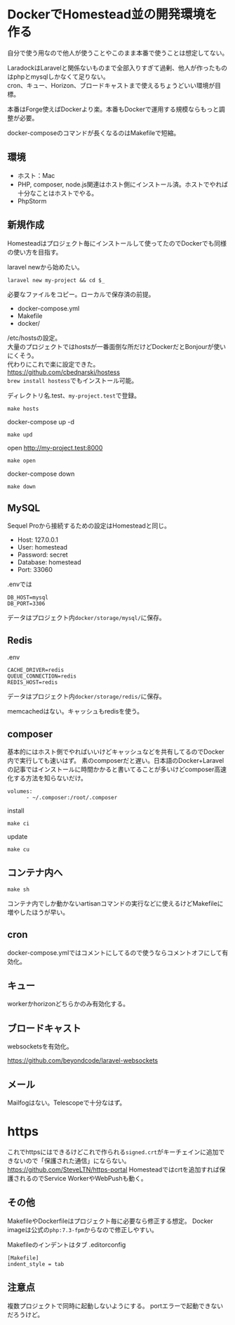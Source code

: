 # DockerでHomestead並の開発環境を作る

自分で使う用なので他人が使うことやこのまま本番で使うことは想定してない。

LaradockはLaravelと関係ないものまで全部入りすぎて過剰、他人が作ったものはphpとmysqlしかなくて足りない。  
cron、キュー、Horizon、ブロードキャストまで使えるちょうどいい環境が目標。

本番はForge使えばDockerより楽。本番もDockerで運用する規模ならもっと調整が必要。

docker-composeのコマンドが長くなるのはMakefileで短縮。

## 環境
- ホスト：Mac
- PHP, composer, node.js関連はホスト側にインストール済。ホストでやれば十分なことはホストでやる。
- PhpStorm

## 新規作成
Homesteadはプロジェクト毎にインストールして使ってたのでDockerでも同様の使い方を目指す。

laravel newから始めたい。
```
laravel new my-project && cd $_
```

必要なファイルをコピー。ローカルで保存済の前提。

- docker-compose.yml
- Makefile
- docker/

/etc/hostsの設定。  
大量のプロジェクトではhostsが一番面倒な所だけどDockerだとBonjourが使いにくそう。  
代わりにこれで楽に設定できた。  
https://github.com/cbednarski/hostess  
`brew install hostess`でもインストール可能。

ディレクトリ名.test、`my-project.test`で登録。
```
make hosts
```

docker-compose up -d
```
make upd
```

open http://my-project.test:8000

```
make open
```

docker-compose down
```
make down
```

## MySQL
Sequel Proから接続するための設定はHomesteadと同じ。

- Host: 127.0.0.1
- User: homestead
- Password: secret
- Database: homestead
- Port: 33060

.envでは
```
DB_HOST=mysql
DB_PORT=3306
```

データはプロジェクト内`docker/storage/mysql/`に保存。

## Redis
.env
```
CACHE_DRIVER=redis
QUEUE_CONNECTION=redis
REDIS_HOST=redis
```

データはプロジェクト内`docker/storage/redis/`に保存。

memcachedはない。キャッシュもredisを使う。

## composer
基本的にはホスト側でやればいいけどキャッシュなどを共有してるのでDocker内で実行しても速いはず。
素のcomposerだと遅い。日本語のDocker+Laravelの記事ではインストールに時間かかると書いてることが多いけどcomposer高速化する方法を知らないだけ。

```
volumes:
      - ~/.composer:/root/.composer
```

install
```
make ci
```

update
```
make cu
```

## コンテナ内へ

```
make sh
```

コンテナ内でしか動かないartisanコマンドの実行などに使えるけどMakefileに増やしたほうが早い。

## cron
docker-compose.ymlではコメントにしてるので使うならコメントオフにして有効化。

## キュー
workerかhorizonどちらかのみ有効化する。

## ブロードキャスト
websocketsを有効化。

https://github.com/beyondcode/laravel-websockets

## メール
Mailfogはない。Telescopeで十分なはず。

# https
これでhttpsにはできるけどこれで作られる`signed.crt`がキーチェインに追加できないので「保護された通信」にならない。
https://github.com/SteveLTN/https-portal
Homesteadではcrtを追加すれば保護されるのでService WorkerやWebPushも動く。

## その他
MakefileやDockerfileはプロジェクト毎に必要なら修正する想定。
Docker imageは公式の`php:7.3-fpm`からなので修正しやすい。

Makefileのインデントはタブ
.editorconfig
```
[Makefile]
indent_style = tab
```

## 注意点
複数プロジェクトで同時に起動しないようにする。
portエラーで起動できないだろうけど。
